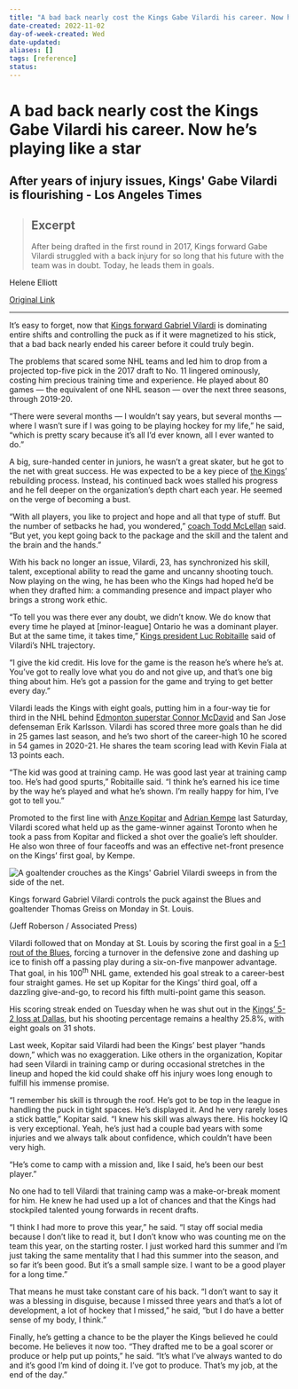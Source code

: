 ```yaml
---
title: "A bad back nearly cost the Kings Gabe Vilardi his career. Now he’s playing like a star"
date-created: 2022-11-02
day-of-week-created: Wed
date-updated: 
aliases: []
tags: [reference]
status: 
---
```


# A bad back nearly cost the Kings Gabe Vilardi his career. Now he’s playing like a star
## After years of injury issues, Kings' Gabe Vilardi is flourishing - Los Angeles Times

> ## Excerpt
> After being drafted in the first round in 2017, Kings forward Gabe Vilardi struggled with a back injury for so long that his future with the team was in doubt. Today, he leads them in goals.

Helene Elliott

[Original Link](https://www.latimes.com/sports/hockey/story/2022-11-02/kings-gabe-vilardi-back-injury-scoring-resurgence-anze-kopitar)

---
It’s easy to forget, now that [Kings forward Gabriel Vilardi](https://www.latimes.com/sports/hockey/story/2021-02-11/nhl-kings-gabriel-vilardi-teachable-moments) is dominating entire shifts and controlling the puck as if it were magnetized to his stick, that a bad back nearly ended his career before it could truly begin.

The problems that scared some NHL teams and led him to drop from a projected top-five pick in the 2017 draft to No. 11 lingered ominously, costing him precious training time and experience. He played about 80 games — the equivalent of one NHL season — over the next three seasons, through 2019-20.

“There were several months — I wouldn’t say years, but several months — where I wasn’t sure if I was going to be playing hockey for my life,” he said, “which is pretty scary because it’s all I’d ever known, all I ever wanted to do.”

A big, sure-handed center in juniors, he wasn’t a great skater, but he got to the net with great success. He was expected to be a key piece of [the Kings](https://www.latimes.com/sports/hockey)’ rebuilding process. Instead, his continued back woes stalled his progress and he fell deeper on the organization’s depth chart each year. He seemed on the verge of becoming a bust.

“With all players, you like to project and hope and all that type of stuff. But the number of setbacks he had, you wondered,” [coach Todd McLellan](https://www.latimes.com/sports/hockey/story/2020-01-03/fatherhood-todd-mclellan-sons-kings-fatherhood-connect-players-nhl) said. “But yet, you kept going back to the package and the skill and the talent and the brain and the hands.”

With his back no longer an issue, Vilardi, 23, has synchronized his skill, talent, exceptional ability to read the game and uncanny shooting touch. Now playing on the wing, he has been who the Kings had hoped he’d be when they drafted him: a commanding presence and impact player who brings a strong work ethic.

“To tell you was there ever any doubt, we didn’t know. We do know that every time he played at \[minor-league\] Ontario he was a dominant player. But at the same time, it takes time,” [Kings president Luc Robitaille](https://www.latimes.com/sports/hockey/story/2021-06-27/stanley-cup-canadiens-elliott) said of Vilardi’s NHL trajectory.

“I give the kid credit. His love for the game is the reason he’s where he’s at. You’ve got to really love what you do and not give up, and that’s one big thing about him. He’s got a passion for the game and trying to get better every day.”

Vilardi leads the Kings with eight goals, putting him in a four-way tie for third in the NHL behind [Edmonton superstar Connor McDavid](https://www.nhl.com/player/connor-mcdavid-8478402) and San Jose defenseman Erik Karlsson. Vilardi has scored three more goals than he did in 25 games last season, and he’s two short of the career-high 10 he scored in 54 games in 2020-21. He shares the team scoring lead with Kevin Fiala at 13 points each.

“The kid was good at training camp. He was good last year at training camp too. He’s had good spurts,” Robitaille said. “I think he’s earned his ice time by the way he’s played and what he’s shown. I’m really happy for him, I’ve got to tell you.”

Promoted to the first line with [Anze Kopitar](https://www.latimes.com/sports/hockey/story/2021-05-06/column-1-000-point-milestone-reaffirms-kopitar-as-one-of-l-a-s-most-accomplished-athletes) and [Adrian Kempe](https://www.latimes.com/sports/hockey/story/2022-07-10/kings-adrian-kempe-agree-4-year-22-million-dollar-extension) last Saturday, Vilardi scored what held up as the game-winner against Toronto when he took a pass from Kopitar and flicked a shot over the goalie’s left shoulder. He also won three of four faceoffs and was an effective net-front presence on the Kings’ first goal, by Kempe.

 ![A  goaltender crouches as the Kings' Gabriel Vilardi sweeps in from the side of the net.](https://ca-times.brightspotcdn.com/dims4/default/54428df/2147483647/strip/true/crop/5509x3673+0+0/resize/1200x800!/quality/80/?url=https%3A%2F%2Fcalifornia-times-brightspot.s3.amazonaws.com%2F68%2Fb1%2F20d6d2844ee4aae1cf7cbba8e479%2Fkings-blues-hockey-15736.jpg)

Kings forward Gabriel Vilardi controls the puck against the Blues and goaltender Thomas Greiss on Monday in St. Louis.

(Jeff Roberson / Associated Press)

Vilardi followed that on Monday at St. Louis by scoring the first goal in a [5-1 rout of the Blues](https://www.latimes.com/sports/hockey/story/2022-10-31/kings-blues-nhl-recap), forcing a turnover in the defensive zone and dashing up ice to finish off a passing play during a six-on-five manpower advantage. That goal, in his 100<sup>th</sup> NHL game, extended his goal streak to a career-best four straight games. He set up Kopitar for the Kings’ third goal, off a dazzling give-and-go, to record his fifth multi-point game this season.

His scoring streak ended on Tuesday when he was shut out in the [Kings’ 5-2 loss at Dallas](https://www.latimes.com/sports/hockey/story/2022-11-01/kings-vs-dallas-stars-nhl-recap), but his shooting percentage remains a healthy 25.8%, with eight goals on 31 shots.

Last week, Kopitar said Vilardi had been the Kings’ best player “hands down,” which was no exaggeration. Like others in the organization, Kopitar had seen Vilardi in training camp or during occasional stretches in the lineup and hoped the kid could shake off his injury woes long enough to fulfill his immense promise.

“I remember his skill is through the roof. He’s got to be top in the league in handling the puck in tight spaces. He’s displayed it. And he very rarely loses a stick battle,” Kopitar said. “I knew his skill was always there. His hockey IQ is very exceptional. Yeah, he’s just had a couple bad years with some injuries and we always talk about confidence, which couldn’t have been very high.

“He’s come to camp with a mission and, like I said, he’s been our best player.”

No one had to tell Vilardi that training camp was a make-or-break moment for him. He knew he had used up a lot of chances and that the Kings had stockpiled talented young forwards in recent drafts.

“I think I had more to prove this year,” he said. “I stay off social media because I don’t like to read it, but I don’t know who was counting me on the team this year, on the starting roster. I just worked hard this summer and I’m just taking the same mentality that I had this summer into the season, and so far it’s been good. But it’s a small sample size. I want to be a good player for a long time.”

That means he must take constant care of his back. “I don’t want to say it was a blessing in disguise, because I missed three years and that’s a lot of development, a lot of hockey that I missed,” he said, “but I do have a better sense of my body, I think.”

Finally, he’s getting a chance to be the player the Kings believed he could become. He believes it now too. “They drafted me to be a goal scorer or produce or help put up points,” he said. “It’s what I’ve always wanted to do and it’s good I’m kind of doing it. I’ve got to produce. That’s my job, at the end of the day.”
